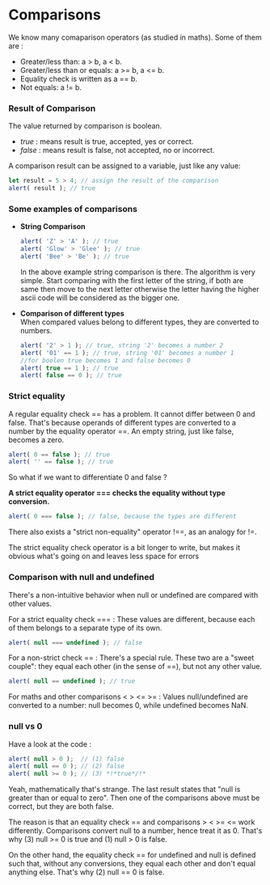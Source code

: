 # Comparisons  

We know many comaparison operators (as studied in maths).
Some of them are :  
  * Greater/less than: a > b, a < b.  
  * Greater/less than or equals: a >= b, a <= b.  
  * Equality check is written as a == b.  
  * Not equals: a != b.  

### Result of Comparison  

The value returned by comparison is boolean.  
  * *true* : means result is true, accepted, yes or correct.  
  * *false* : means result is false, not accepted, no or incorrect.  

A comparison result can be assigned to a variable, just like any value:  

```javascript
let result = 5 > 4; // assign the result of the comparison
alert( result ); // true
```  

### Some examples of comparisons  

  * **String Comparison**

    ```javascript
    alert( 'Z' > 'A' ); // true
    alert( 'Glow' > 'Glee' ); // true
    alert( 'Bee' > 'Be' ); // true
    ```  

    In the above example string comparison is there. The algorithm is very simple. Start comparing with the first letter of the string, if both are same then move to the next letter otherwise the letter having the higher ascii code will be considered as the bigger one.  

  * **Comparison of different types**  
    When compared values belong to different types, they are converted to numbers.  
    ```javascript
    alert( '2' > 1 ); // true, string '2' becomes a number 2
    alert( '01' == 1 ); // true, string '01' becomes a number 1
    //for boolen true becomes 1 and false becomes 0
    alert( true == 1 ); // true
    alert( false == 0 ); // true  

### Strict equality  

A regular equality check == has a problem. It cannot differ between 0 and false. That's because operands of different types are converted to a number by the equality operator ==. An empty string, just like false, becomes a zero.  

```javascript
alert( 0 == false ); // true
alert( '' == false ); // true
```  

So what if we want to differentiate 0 and false ?  

**A strict equality operator === checks the equality without type conversion.**  

```javascript
alert( 0 === false ); // false, because the types are different
```  

There also exists a "strict non-equality" operator !==, as an analogy for !=.

The strict equality check operator is a bit longer to write, but makes it obvious what's going on and leaves less space for errors  

### Comparison with null and undefined  

There's a non-intuitive behavior when null or undefined are compared with other values.

For a strict equality check === : These values are different, because each of them belongs to a separate type of its own.  

```js
alert( null === undefined ); // false
```  

For a non-strict check == : There's a special rule. These two are a "sweet couple": they equal each other (in the sense of ==), but not any other value.  

```js
alert( null == undefined ); // true
```  

For maths and other comparisons < > <= >= : Values null/undefined are converted to a number: null becomes 0, while undefined becomes NaN.  

### null vs 0  

Have a look at the code :  
```js
alert( null > 0 );  // (1) false
alert( null == 0 ); // (2) false
alert( null >= 0 ); // (3) *!*true*/!*
```

Yeah, mathematically that's strange. The last result states that "null is greater than or equal to zero". Then one of the comparisons above must be correct, but they are both false.

The reason is that an equality check == and comparisons > < >= <= work differently. Comparisons convert null to a number, hence treat it as 0. That's why (3) null >= 0 is true and (1) null > 0 is false.

On the other hand, the equality check == for undefined and null is defined such that, without any conversions, they equal each other and don't equal anything else. That's why (2) null == 0 is false.

